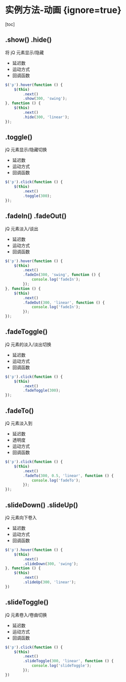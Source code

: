# 实例方法-动画 {ignore=true}

[toc]

## .show() .hide()

将 jQ 元素显示/隐藏

- 延迟数
- 运动方式
- 回调函数

```javascript
$('p').hover(function () {
    $(this)
        .next()
        .show(300, 'swing');
}, function () {
    $(this)
        .next()
        .hide(300, 'linear');
});
```

## .toggle()

jQ 元素显示/隐藏切换

- 延迟数
- 运动方式
- 回调函数

```javascript
$('p').click(function () {
    $(this)
        .next()
        .toggle(300);
});
```

## .fadeIn() .fadeOut()

jQ 元素淡入/谈出

- 延迟数
- 运动方式
- 回调函数

```javascript
$('p').hover(function () {
    $(this)
        .next()
        .fadeIn(300, 'swing', function () {
            console.log('fadeIn');
        });
}, function () {
    $(this)
        .next()
        .fadeOut(300, 'linear', function () {
            console.log('fadeIn');
        });
});
```

## .fadeToggle()

jQ 元素的淡入/淡出切换

- 延迟数
- 运动方式
- 回调函数

```javascript
$('p').click(function () {
    $(this)
        .next()
        .fadeToggle(300);
});
```

## .fadeTo()

jQ 元素淡入到

- 延迟数
- 透明度
- 运动方式
- 回调函数

```javascript
$('p').click(function () {
    $(this)
        .next()
        .fadeTo(300, 0.5, 'linear', function () {
            console.log('fadeTo');
        });
});
```

## .slideDown() .slideUp()

jQ 元素向下卷入

- 延迟数
- 运动方式
- 回调函数

```javascript
$('p').hover(function () {
    $(this)
        .next()
        .slideDown(300, 'swing');
}, function () {
    $(this)
        .next()
        .slideUp(300, 'linear');
})
```

## .slideToggle()

jQ 元素卷入/卷曲切换

- 延迟数
- 运动方式
- 回调函数

```javascript
$('p').click(function () {
    $(this)
        .next()
        .slideToggle(300, 'linear', function () {
            console.log('slideToggle');
        });
})
```